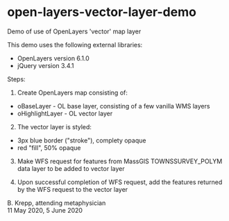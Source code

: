# open-layers-vector-layer-demo
Demo of use of OpenLayers 'vector' map layer

This demo uses the following external libraries:
* OpenLayers version 6.1.0
* jQuery version 3.4.1

Steps:
1. Create OpenLayers map consisting of: 
* oBaseLayer - OL base layer, consisting of a few vanilla WMS layers
* oHighlightLayer - OL vector layer

2. The vector layer is styled:
* 3px blue border ("stroke"), complety opaque
* red "fill", 50% opaque

3. Make WFS request for features from MassGIS TOWNSSURVEY_POLYM
data layer to be added to vector layer

4. Upon successful completion of WFS request, add the features
returned by the WFS request to the vector layer

B. Krepp, attending metaphysician  
11 May 2020, 5 June 2020
